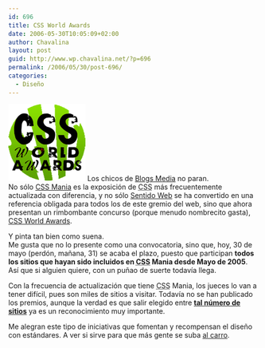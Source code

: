 ```yaml
---
id: 696
title: CSS World Awards
date: 2006-05-30T10:05:09+02:00
author: Chavalina
layout: post
guid: http://www.wp.chavalina.net/?p=696
permalink: /2006/05/30/post-696/
categories:
  - Diseño
---
```

<img class="imgizqda" src="/imagenes/fotos/css-world-awards-logo.gif" alt="CSS World Awards" /> Los chicos de <a href="http://blogsmedia.com/" target="_blank">Blogs Media</a> no paran.  
No sólo <a href="http://cssmania.com/" target="_blank">CSS Mania</a> es la exposición de <acronym title="Cascade Style Sheets">CSS</acronym> más frecuentemente actualizada con diferencia, y no sólo <a href="http://sentidoweb.com/" target="_blank">Sentido Web</a> se ha convertido en una referencia obligada para todos los de este gremio del web, sino que ahora presentan un rimbombante concurso (porque menudo nombrecito gasta), <a href="http://awards.cssmania.com/" target="_blank">CSS World Awards</a>.

Y pinta tan bien como suena.  
Me gusta que no lo presente como una convocatoria, sino que, hoy, 30 de mayo (perdón, ma&ntilde;ana, 31) se acaba el plazo, puesto que participan **todos los sitios que hayan sido incluidos en <acronym title="Cascade Style Sheets">CSS</acronym> Mania desde Mayo de 2005**. Así que si alguien quiere, con un pu&ntilde;ao de suerte todavía llega.

Con la frecuencia de actualización que tiene <acronym title="Cascade Style Sheets">CSS</acronym> Mania, los jueces lo van a tener difícil, pues son miles de sitios a visitar. Todavía no se han publicado los premios, aunque la verdad es que salir elegido entre **<a href="http://cssmania.com/galleries/" target="_blank">tal número de sitios</a>** ya es un reconocimiento muy importante.

Me alegran este tipo de iniciativas que fomentan y recompensan el dise&ntilde;o con estándares. A ver si sirve para que más gente se suba <a href="http://www.w3.org/" target="_blank">al carro</a>.